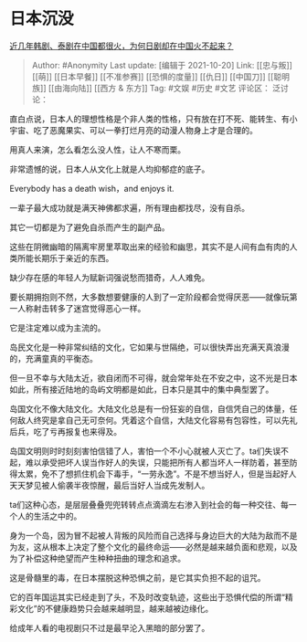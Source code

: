 # 日本沉没
[近几年韩剧、泰剧在中国都很火，为何日剧却在中国火不起来？](https://www.zhihu.com/question/24764399/answer/2179098690)

> Author: #Anonymity
> Last update: [编辑于 2021-10-20]
> Link: [[忠与叛]] [[萌]] [[日本早餐]] [[不准参赛]] [[恐惧的度量]] [[仇日]] [[中国刀]] [[聪明族]] [[由海向陆]] [[西方 & 东方]]
> Tag: #文娱 #历史 #文艺
> 评论区：
> 泛讨论：

直白点说，日本人的理想性格是个非人类的性格，只有放在打不死、能转生、有小宇宙、吃了恶魔果实、可以一拳打烂月亮的动漫人物身上才是合理的。

用真人来演，怎么看怎么没人性，让人不寒而栗。

非常遗憾的说，日本人从文化上就是人均抑郁症的底子。

Everybody has a death wish，and enjoys it.

一辈子最大成功就是满天神佛都求遍，所有理由都找尽，没有自杀。

其它一切都是为了避免自杀而产生的副产品。

这些在阴微幽暗的隔离牢房里萃取出来的经验和幽思，其实不是人间有血有肉的人类所能长期乐于亲近的东西。

缺少存在感的年轻人为赋新词强说愁而猎奇，人人难免。

要长期拥抱则不然，大多数想要健康的人到了一定阶段都会觉得厌恶——就像玩第一人称射击转多了迷宫觉得恶心一样。

它是注定难以成为主流的。

岛民文化是一种非常纠结的文化，它如果与世隔绝，可以很快弄出充满天真浪漫的，充满童真的平衡态。

但一旦不幸与大陆太近，欲自闭而不可得，就会常年处在不安之中，这不光是日本如此，所有接近陆地的岛屿文明都是如此，日本只是其中的集中典型罢了。

岛国文化不像大陆文化。大陆文化总是有一份狂妄的自信，自信凭自己的体量，任何敌人终究是拿自己无可奈何。凭着这个自信，大陆文化容易有包容性，可以先礼后兵，吃了亏再报复也来得及。

岛国文明则时时刻刻害怕信错了人，害怕一个不小心就被人灭亡了。ta们失误不起，难以承受把坏人误当作好人的失误，只能把所有人都当坏人一样防着，甚至防得太累，免不了想抓住机会下毒手，“一劳永逸”。不是不想当好人，但是当起好人天天梦见被人偷袭半夜惊醒，最后当好人当成先发制人。

ta们这种心态，是层层叠叠兜兜转转点点滴滴左右渗入到社会的每一种交往、每一个人的生活之中的。

身为一个岛，因为冒不起被人背叛的风险而自己选择与身边巨大的大陆为敌而不是为友，这从根本上决定了整个文化的最终命运——必然是越来越负面和悲观，以及为了补偿这种绝望而产生种种扭曲的理念和追求。

这是骨髓里的毒，在日本摆脱这种恐惧之前，是它其实负担不起的诅咒。

它的百年国运其实已经走到了头，不及时改变轨迹，这些出于恐惧代偿的所谓“精彩文化”的不健康趋势只会越来越明显，越来越被边缘化。

给成年人看的电视剧只不过是最早沦入黑暗的部分罢了。
